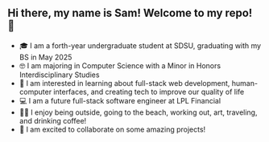 ## Hi there, my name is Sam! Welcome to my repo! 👋

- 🎓 I am a forth-year undergraduate student at SDSU, graduating with my BS in May 2025
- 🤓 I am majoring in Computer Science with a Minor in Honors Interdisciplinary Studies
- 💭 I am interested in learning about full-stack web development, human-computer interfaces, and creating tech to improve our quality of life
- 💻 I am a future full-stack software engineer at LPL Financial
- 🚶‍♀️ I enjoy being outside, going to the beach, working out, art, traveling, and drinking coffee!
- 💜 I am excited to collaborate on some amazing projects!

